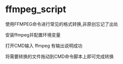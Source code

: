 # ffmpeg_script
使用FFMPEG命令进行常见的格式转换,非原创忘记了出处

安装ffmpeg并配置环境变量

打开CMD输入 ffmpeg 有输出说明成功

将需要转换的文件拖动到CMD命令脚本上即可完成转换
